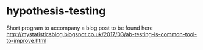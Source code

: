 # hypothesis-testing
Short program to accompany a blog post to be found here http://mystatisticsblog.blogspot.co.uk/2017/03/ab-testing-is-common-tool-to-improve.html
